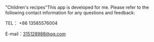 "Children's recipes"This app is developed for me. Please refer to the following contact information for any questions and feedback:

TEL： +86 13585576004

 E-mail：315128988@qq.com
